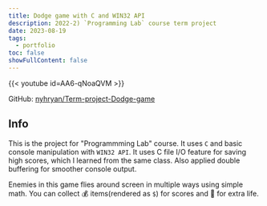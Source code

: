 ```yaml
---
title: Dodge game with C and WIN32 API
description: 2022-2) `Programming Lab` course term project
date: 2023-08-19
tags:
  - portfolio
toc: false
showFullContent: false
---
```


{{< youtube id=AA6-qNoaQVM >}}

GitHub: [nyhryan/Term-project-Dodge-game](https://github.com/nyhryan/Term-project-Dodge-game)

## Info
This is the project for "Programmming Lab" course. It uses `C` and basic console manipulation with `WIN32 API`. It uses C file I/O feature for saving high scores, which I learned from the same class. Also applied double buffering for smoother console output.

Enemies in this game flies around screen in multiple ways using simple math. You can collect 💰 items(rendered as `$`) for scores and 🧡 for extra life.